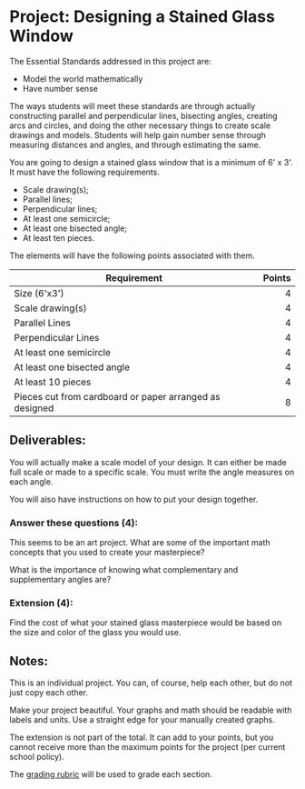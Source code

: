 # Project: Designing a Stained Glass Window

The Essential Standards addressed in this project are:

* Model the world mathematically
* Have number sense

The ways students will meet these standards are through actually constructing parallel and perpendicular lines, bisecting angles, creating arcs and circles, and doing the other necessary things to create scale drawings and models.  Students will help gain number sense through measuring distances and angles, and through estimating the same.

You are going to design a stained glass window that is a minimum of 6' x 3'.  It must have the following requirements.

* Scale drawing(s);
* Parallel lines;
* Perpendicular lines;
* At least one semicircle;
* At least one bisected angle;
* At least ten pieces.

The elements will have the following points associated with them.

Requirement | Points 
----------- | -----: 
Size (6'x3') |  4
Scale drawing(s) |  4
Parallel Lines |  4
Perpendicular Lines |  4
At least one semicircle |  4
At least one bisected angle |  4
At least 10 pieces |  4
Pieces cut from cardboard or paper arranged as designed | 8

## Deliverables:

You will actually make a scale model of your design.  It can either be made full scale or made to a specific scale.  You must write the angle measures on each angle.

You will also have instructions on how to put your design together.

### Answer these questions (4):

This seems to be an art project.  What are some of the important math concepts that you used to create your masterpiece?

What is the importance of knowing what complementary and supplementary angles are?

### Extension (4):

Find the cost of what your stained glass masterpiece would be based on the size and color of the glass you would use.

## Notes:

This is an individual project.  You can, of course, help each other, but do not just copy each other.

Make your project beautiful.  Your graphs and math should be readable with labels and units.  Use a straight edge for your manually created graphs.

The extension is not part of the total.  It can add to your points, but you cannot receive more than the maximum points for the project (per current school policy).

The [grading rubric](https://github.com/MichaelTMiyoshi/AppliedMathWithMiyoshi/blob/main/GradingCriteria.md) will be used to grade each section.
